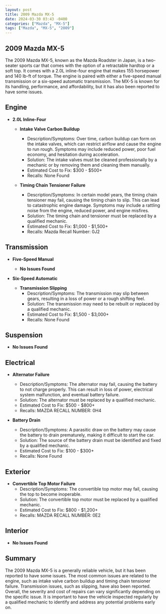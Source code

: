 ```yaml
---
layout: post
title: 2009 Mazda MX-5
date: 2024-03-30 03:43 -0400
categories: ["Mazda", "MX-5"]
tags: ["Mazda", "MX-5", "2009"]
---
```

## 2009 Mazda MX-5

The 2009 Mazda MX-5, known as the Mazda Roadster in Japan, is a two-seater sports car that comes with the option of a retractable hardtop or a soft top. It comes with a 2.0L inline-four engine that makes 155 horsepower and 140 lb-ft of torque. The engine is paired with either a five-speed manual transmission or a six-speed automatic transmission. The MX-5 is known for its handling, performance, and affordability, but it has also been reported to have some issues.

## Engine

* **2.0L Inline-Four**

    * **Intake Valve Carbon Buildup**
        * Description/Symptoms: Over time, carbon buildup can form on the intake valves, which can restrict airflow and cause the engine to run rough. Symptoms may include reduced power, poor fuel economy, and hesitation during acceleration.
        * Solution: The intake valves must be cleaned professionally by a mechanic or by removing them and cleaning them manually. 
        * Estimated Cost to Fix: $300 - $500+
        * Recalls: None Found
    
    * **Timing Chain Tensioner Failure**
        * Description/Symptoms: In certain model years, the timing chain tensioner may fail, causing the timing chain to slip. This can lead to catastrophic engine damage. Symptoms may include a rattling noise from the engine, reduced power, and engine misfires.
        * Solution: The timing chain and tensioner must be replaced by a qualified mechanic. 
        * Estimated Cost to Fix: $1,000 - $1,500+
        * Recalls: Mazda Recall Number: 0J2

## Transmission

* **Five-Speed Manual**

    * **No Issues Found**

* **Six-Speed Automatic**

    * **Transmission Slipping**
        * Description/Symptoms: The transmission may slip between gears, resulting in a loss of power or a rough shifting feel. 
        * Solution: The transmission may need to be rebuilt or replaced by a qualified mechanic. 
        * Estimated Cost to Fix: $1,500 - $3,000+
        * Recalls: None Found


## Suspension

* **No Issues Found**


## Electrical

* **Alternator Failure**
    * Description/Symptoms: The alternator may fail, causing the battery to not charge properly. This can result in loss of power, electrical system malfunction, and eventual battery failure.
    * Solution: The alternator must be replaced by a qualified mechanic. 
    * Estimated Cost to Fix: $500 - $800+
    * Recalls: MAZDA RECALL NUMBER: 0H4

* **Battery Drain**
    * Description/Symptoms: A parasitic draw on the battery may cause the battery to drain prematurely, making it difficult to start the car. 
    * Solution: The source of the battery drain must be identified and fixed by a qualified mechanic. 
    * Estimated Cost to Fix: $100 - $300+
    * Recalls: None Found


## Exterior

* **Convertible Top Motor Failure**
    * Description/Symptoms: The convertible top motor may fail, causing the top to become inoperable. 
    * Solution: The convertible top motor must be replaced by a qualified mechanic. 
    * Estimated Cost to Fix: $800 - $1,200+
    * Recalls: MAZDA RECALL NUMBER: 0E2


## Interior

* **No Issues Found**


## Summary

The 2009 Mazda MX-5 is a generally reliable vehicle, but it has been reported to have some issues. The most common issues are related to the engine, such as intake valve carbon buildup and timing chain tensioner failure. Transmission issues, such as slipping, have also been reported. Overall, the severity and cost of repairs can vary significantly depending on the specific issue. It is important to have the vehicle inspected regularly by a qualified mechanic to identify and address any potential problems early on.
